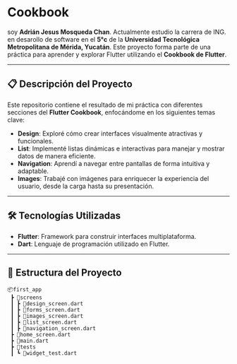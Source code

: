 
# Cookbook

soy **Adrián Jesus Mosqueda Chan**. Actualmente estudio la carrera de ING. en desarollo de software en el **5°c** de la **Universidad Tecnológica Metropolitana de Mérida, Yucatán**. Este proyecto forma parte de una práctica para aprender y explorar Flutter utilizando el **Cookbook de Flutter**.

---

## 📋 Descripción del Proyecto  

Este repositorio contiene el resultado de mi práctica con diferentes secciones del **Flutter Cookbook**, enfocándome en los siguientes temas clave:  
- **Design**: Exploré cómo crear interfaces visualmente atractivas y funcionales.  
- **List**: Implementé listas dinámicas e interactivas para manejar y mostrar datos de manera eficiente.  
- **Navigation**: Aprendí a navegar entre pantallas de forma intuitiva y adaptable.  
- **Images**: Trabajé con imágenes para enriquecer la experiencia del usuario, desde la carga hasta su presentación.  

---
## 🛠️ Tecnologías Utilizadas  

- **Flutter**: Framework para construir interfaces multiplataforma.  
- **Dart**: Lenguaje de programación utilizado en Flutter.  

---

## 📂 Estructura del Proyecto  

```plaintext
📦first_app  
 ┣ 📂screens  
 ┃ ┣ 📜design_screen.dart  
 ┃ ┣ 📜forms_screen.dart  
 ┃ ┣ 📜images_screen.dart  
 ┃ ┣ 📜list_screen.dart  
 ┃ ┣ 📜navigation_screen.dart  
 ┣ 📜home_screen.dart  
 ┣ 📜main.dart  
 ┣ 📂tests  
 ┃ ┗ 📜widget_test.dart  
